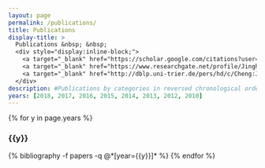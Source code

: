 ```yaml
---
layout: page
permalink: /publications/
title: Publications
display-title: >
  Publications &nbsp; &nbsp;
  <div style="display:inline-block;">
    <a target="_blank" href="https://scholar.google.com/citations?user=ebhZJVEAAAAJ"><img alt="Google Scholar Profile" src="/assets/img/googlescholar.png" height="23px"/></a> &nbsp;
    <a target="_blank" href="https://www.researchgate.net/profile/Jinghui_Cheng"><img alt="ReseachGate Profile" src="/assets/img/researchgate.png" height="23px"/></a> &nbsp;
    <a target="_blank" href="http://dblp.uni-trier.de/pers/hd/c/Cheng:Jinghui"><img alt="dblp Profile" src="/assets/img/dblp.png" height="23px"/></a>
  </div>
description: #Publications by categories in reversed chronological order. Generated by jekyll-scholar.
years: [2018, 2017, 2016, 2015, 2014, 2013, 2012, 2010]
---
```


{% for y in page.years %}
  <h3 class="year">{{y}}</h3>
  {% bibliography -f papers -q @*[year={{y}}]* %}
{% endfor %}
